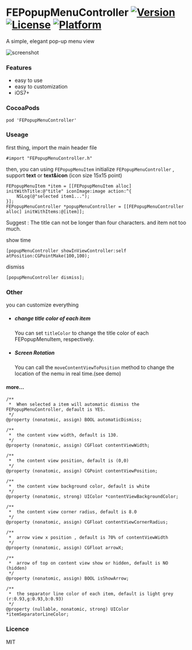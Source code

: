 # FEPopupMenuController [![Version](https://img.shields.io/cocoapods/v/FEPopupMenuController.svg?style=flat)](http://cocoapods.org/pods/FEPopupMenuController) [![License](https://img.shields.io/cocoapods/l/FEPopupMenuController.svg?style=flat)](http://cocoapods.org/pods/FEPopupMenuController) [![Platform](https://img.shields.io/cocoapods/p/FEPopupMenuController.svg?style=flat)](http://cocoapods.org/pods/FEPopupMenuController)

A simple, elegant pop-up menu view

![screenshot](https://raw.github.com/Feelinging/FEPopupMenuController/master/screenshot.png)

### Features

- easy to use
- easy to customization
- iOS7+

### CocoaPods

```
pod 'FEPopupMenuController'
```

### Useage

first thing, import the main header file

``` 
#import "FEPopupMenuController.h"
```

then, you can using `FEPopupMenuItem` initialize `FEPopupMenuController` , support **text** or **text&icon** (icon size 15x15 point)

``` 
FEPopupMenuItem *item = [[FEPopupMenuItem alloc] initWithTitle:@"title" iconImage:image action:^{
    NSLog(@"selected item1...");
}];
FEPopupMenuController *popupMenuController = [[FEPopupMenuController alloc] initWithItems:@[item]];
```

Suggest : The title can not be longer than four characters. and item not too much.

show time

``` 
[popupMenuController showInViewController:self atPosition:CGPointMake(100,100);
```

dismiss

```
[popupMenuController dismiss];
```

### Other

you can customize everything

- ##### change title color of each item
  
  You can set `titleColor` to change the title color of each FEPopupMenuItem, respectively.
  
- ##### Screen Rotation
  
  You can call the `moveContentViewToPosition` method to change the location of the nemu in real time.(see demo)

#### more...

```
/**
 *  When selected a item will automatic dismiss the FEPopupMenuController, default is YES.
 */
@property (nonatomic, assign) BOOL automaticDismiss;

/**
 *  the content view width, default is 130.
 */
@property (nonatomic, assign) CGFloat contentViewWidth;

/**
 *  the content view position, default is (0,0)
 */
@property (nonatomic, assign) CGPoint contentViewPosition;

/**
 *  the content view background color, default is white
 */
@property (nonatomic, strong) UIColor *contentViewBackgroundColor;

/**
 *  the content view corner radius, default is 8.0
 */
@property (nonatomic, assign) CGFloat contentViewCornerRadius;

/**
 *  arrow view x position , default is 70% of contentViewWidth
 */
@property (nonatomic, assign) CGFloat arrowX;

/**
 *  arrow of top on content view show or hidden, default is NO (hidden)
 */
@property (nonatomic, assign) BOOL isShowArrow;

/**
 *  the separator line color of each item, default is light grey (r:0.93,g:0.93,b:0.93)
 */
@property (nullable, nonatomic, strong) UIColor *itemSeparatorLineColor;
```

### Licence

MIT
